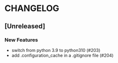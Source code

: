 # CHANGELOG

## [Unreleased]

### New Features

- switch from python 3.9 to python310 (#203)
- add .configuration_cache in a .gitignore file (#204)


